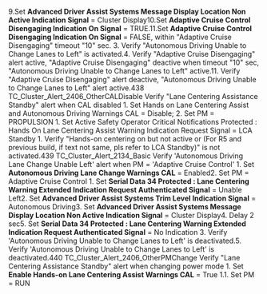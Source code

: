 9.Set **Advanced Driver Assist Systems Message Display Location Non Active Indication Signal** = Cluster Display10.Set **Adaptive Cruise Control Disengaging Indication On Signal** = TRUE.11.Set **Adaptive Cruise Control Disengaging Indication On Signal** = FALSE, within "Adaptive Cruise Disengaging" timeout "10" sec. 3. Verify "Autonomous Driving Unable to Change Lanes to Left" is activated.4. Verify "Adaptive Cruise Disengaging" alert active, "Adaptive Cruise Disengaging" deactive when timeout "10" sec, "Autonomous Driving Unable to Change Lanes to Left" active.11. Verify "Adaptive Cruise Disengaging" alert deactive, "Autonomous Driving Unable to Change Lanes to Left" alert active.438 TC_Cluster_Alert_2406_OtherCALDisable Verify "Lane Centering Assistance Standby" alert when CAL disabled 1. Set Hands on Lane Centering Assist and Autonomous Driving Warnings CAL = Disable; 2. Set PM = PROPULSION 1. Set Active Safety Operator Critical Notifications Protected : Hands On Lane Centering Assist Warning Indication Request Signal = LCA Standby 1. Verify "Hands-on centering on but not active or (For R5 and previous build, if text not same, pls refer to LCA Standby)" is not activated.439 TC_Cluster_Alert_2134_Basic Verify 'Autonomous Driving Lane Change Unable Left' alert when PM = 'Adaptive Cruise Control' 1. Set **Autonomous Driving Lane Change Warnings CAL** = Enabled2. Set PM = Adaptive Cruise Control 1. Set **Serial Data 34 Protected : Lane Centering Warning Extended Indication Request Authenticated Signal** = Unable Left2. Set **Advanced Driver Assist Systems Trim Level Indication Signal** = Autonomous Driving3. Set **Advanced Driver Assist Systems Message Display Location Non Active Indication Signal** = Cluster Display4. Delay 2 sec5. Set **Serial Data 34 Protected : Lane Centering Warning Extended Indication Request Authenticated Signal** = No Indication 3. Verify 'Autonomous Driving Unable to Change Lanes to Left' is deactivated.5. Verify 'Autonomous Driving Unable to Change Lanes to Left' is deactivated.440 TC_Cluster_Alert_2406_OtherPMChange Verify "Lane Centering Assistance Standby" alert when changing power mode 1. Set **Enable Hands-on Lane Centering Assist Warnings CAL** = True 1.1. Set PM = RUN
